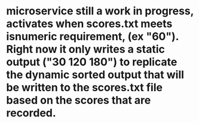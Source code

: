 # microservice still a work in progress, activates when scores.txt meets isnumeric requirement, (ex "60"). Right now it only writes a static output ("30 120 180") to replicate the dynamic sorted output that will be written to the scores.txt file based on the scores that are recorded.
